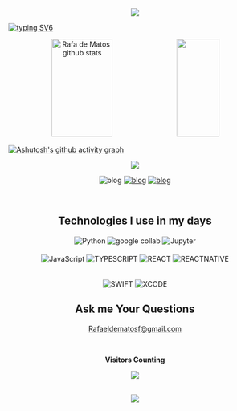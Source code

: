 <div align="center">
<img widht = 100% src="https://capsule-render.vercel.app/api?type=waving&color=A020F0&height=120&section=header"/>
</div>

[![typing SV6](https://readme-typing-svg.herokuapp.com/?color=A020F0&size=35&center=true&vCenter=true&width=1000&lines=WELL,+HELLO+THERE!;+MY+NAME+IS+RAFAEL+MATOS;I'M+19+YEARS+OLD;GRADUATED+COMPUTER+SCIENCE;BE+WELCOME+IN+MY+GITHUB:%29)](https://git.io/typing-svg)

<div align="center">
<img width="49%" height="195px" src="https://github-readme-stats.vercel.app/api?username=RafadeMatos&show_icons=true&count_private=true&hide_border=true&title_color=A020F0&icon_color=A020F0&text_color=c9d1d9&bg_color=0d1117"
alt="Rafa de Matos github stats"/>
<img width="41%" height="195px" src="https://github-readme-stats.vercel.app/api/top-langs/?username=RafadeMatos&layout=compact&hide_border=true&title_color=A020F0&icon_color=A020F0&text_color=c9d1d9&bg_color=0d1117"/>
</div>

[![Ashutosh's github activity graph](https://github-readme-activity-graph.cyclic.app/graph?username=RafadeMatos&bg_color=000000&color=aa19d2&line=902de1&point=181616&area=true&hide_border=true)](https://github.com/ashutosh00710/github-readme-activity-graph)

<p align="center">
<img src="https://github-profile-trophy.vercel.app/?username=RafadeMatos&theme=dracula&row=2&no-bg=true&column=3&margin-w=15&margin-h=15"/>
</p>

<div align="center">
  <div style="display: inline_block>
     
[![blog](https://img.shields.io/badge/Instagram-E4405F?style=for-the-badge&logo=instagram&logoColor=white)](https://instagram.com/rafayesklodowska?igshid=NTE5MzUyOTY=)
[![blog](https://img.shields.io/badge/GitHub-100000?style=for-the-badge&logo=github&logoColor=white)](https://github.com/RafadeMatos/Rafade-Matos.git)
[![blog](https://img.shields.io/badge/TensorFlow-FF6F00?style=for-the-badge&logo=tensorflow&logoColor=white)](https://openai.com/)
  </div> <br>
</div>

<div align="center">

## Technologies I use in my days
<div align="center"
<div style="display: inline_block">
<img align="center" alt="Python" 
src="https://img.shields.io/badge/Python-14354C?style=for-the-badge&logo=python&logoColor=white">                                                           
<img align="center" alt="google collab" 
src="https://img.shields.io/badge/Colab-F9AB00?style=for-the-badge&logo=googlecolab&color=525252">                                                             
<img align="center" alt="Jupyter" 
src="https://img.shields.io/badge/Made%20with-Jupyter-orange?style=for-the-badge&logo=Jupyter"><BR>                                                                      </BR>
                                                                                              
<img align="center" alt="JavaScript" src="https://img.shields.io/badge/JavaScript-323330?style=for-the-badge&logo=javascript&logoColor=F7DF1E"/>
                                                                                                                                              
<img align="center" alt="TYPESCRIPT" src="https://img.shields.io/badge/TypeScript-007ACC?style=for-the-badge&logo=typescript&logoColor=white"/>                          
<img align="center" alt="REACT" src="https://img.shields.io/badge/React-20232A?style=for-the-badge&logo=react&logoColor=61DAFB">
<img align="center" alt="REACTNATIVE" src="https://img.shields.io/badge/React_Native-20232A?style=for-the-badge&logo=react&logoColor=61DAFB"><BR>
 
<BR/>         
                                                                                                                                            
<img align="center" alt="SWIFT" 
src="https://img.shields.io/badge/Swift-FA7343?style=for-the-badge&logo=swift&logoColor=white=SWIFT">                                                                   <img align="center" alt="XCODE" 
src="https://img.shields.io/badge/Xcode-007ACC?style=for-the-badge&logo=Xcode&logoColor=white"> 


## Ask me Your Questions

Rafaeldematosf@gmail.com

<div align="center">
<br><p align="center"><b>Visitors Counting</b></p>
<p align="center"><img align="center" src="https://profile-counter.glitch.me/{RafadeMatos}/count.svg" /></p>
<br>
</div>


<img widht = 100% src="https://capsule-render.vercel.app/api?type=waving&color=A020F0&height=120&section=header"/>

